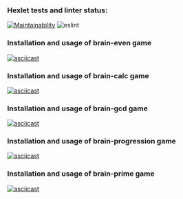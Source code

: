 ### Hexlet tests and linter status:
[![Maintainability](https://api.codeclimate.com/v1/badges/a99a88d28ad37a79dbf6/maintainability)](https://codeclimate.com/github/codeclimate/codeclimate/maintainability)
![eslint](https://github.com/AlexCarp/frontend-project-lvl1/workflows/eslint/badge.svg)

### Installation and usage of brain-even game
[![asciicast](https://asciinema.org/a/T1MOLK4MNs6CQQSbijrbe6I3W.svg)](https://asciinema.org/a/T1MOLK4MNs6CQQSbijrbe6I3W)

### Installation and usage of brain-calc game
[![asciicast](https://asciinema.org/a/xtY6tZuWAQ7A9yLAyPq6SMRes.svg)](https://asciinema.org/a/xtY6tZuWAQ7A9yLAyPq6SMRes)

### Installation and usage of brain-gcd game
[![asciicast](https://asciinema.org/a/Y1hLr3jHHUGjyS44zSfARSDY5.svg)](https://asciinema.org/a/Y1hLr3jHHUGjyS44zSfARSDY5)

### Installation and usage of brain-progression game
[![asciicast](https://asciinema.org/a/pIrq9kdRHFxPJl8hU1bSDp8oo.svg)](https://asciinema.org/a/pIrq9kdRHFxPJl8hU1bSDp8oo)

### Installation and usage of brain-prime game
[![asciicast](https://asciinema.org/a/RkjcdcPsWuD8DyYpavdesz26n.svg)](https://asciinema.org/a/RkjcdcPsWuD8DyYpavdesz26n)
